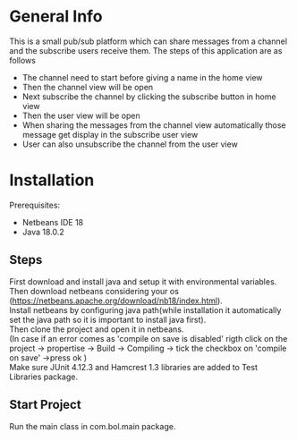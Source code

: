 # General Info
This is a small pub/sub platform which can share messages from a channel and the subscribe users receive them. The steps of this application are as follows
* The channel need to start before giving a name in the home view
* Then the channel view will be open
* Next subscribe the channel by clicking the subscribe button in home view
* Then the user view will be open
* When sharing the messages from the channel view automatically those message get display in the subscribe user view
* User can also unsubscribe the channel from the user view
# Installation
Prerequisites: 
* Netbeans IDE 18
* Java 18.0.2

## Steps  
First download and install java and setup it with environmental variables.<br/>
Then download netbeans considering your os (https://netbeans.apache.org/download/nb18/index.html).<br/>
Install netbeans by configuring java path(while installation it automatically set the java path so it is important to install java first).<br/>
Then clone the project and open it in netbeans.<br/>
(In case if an error comes as 'compile on save is disabled' rigth click on the project -> propertise -> Build -> Compiling -> tick the checkbox on 'compile on save' ->press ok )<br/>
Make sure JUnit 4.12.3 and Hamcrest 1.3 libraries are added to Test Libraries package.

## Start Project
Run the main class in com.bol.main package. 




